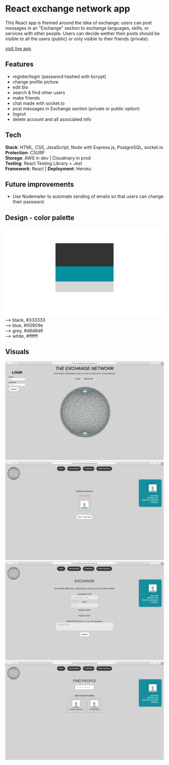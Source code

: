 # React exchange network app

This React app is themed around the idea of exchange: users can post messages in an "Exchange" section to exchange languages, skills, or services with other people. Users can decide wether their posts should be visible to
all the users (public) or only visible to their friends (private).

[visit live app](https://the-exchange-network.herokuapp.com/)

## Features

- register/login (password hashed with bcrypt)
- change profile picture
- edit bio
- search & find other users
- make friends
- chat made with socket.io
- post messages in Exchange section (private or public option)
- logout
- delete account and all associated info

## Tech

**Stack**: HTML, CSS, JavaScript, Node with Express.js, PostgreSQL, socket.io <br />
**Protection**: CSURF <br />
**Storage**: AWS in dev | Cloudinary in prod <br />
**Testing**: React Testing Library + Jest <br />
**Framework**: React | **Deployment**: Heroku

## Future improvements

- Use Nodemailer to automate sending of emails so that users can change their password.

## Design - color palette

![screenshot](palette.jpg)
--> black, #333333 </br>
--> blue, #00909e </br>
--> grey, #d6d6d6 </br>
--> white, #ffffff </br>

## Visuals

![screenshot](screenshot_1.png)
![screenshot](screenshot_3.png)
![screenshot](screenshot_4.png)
![screenshot](screenshot_5.png)
